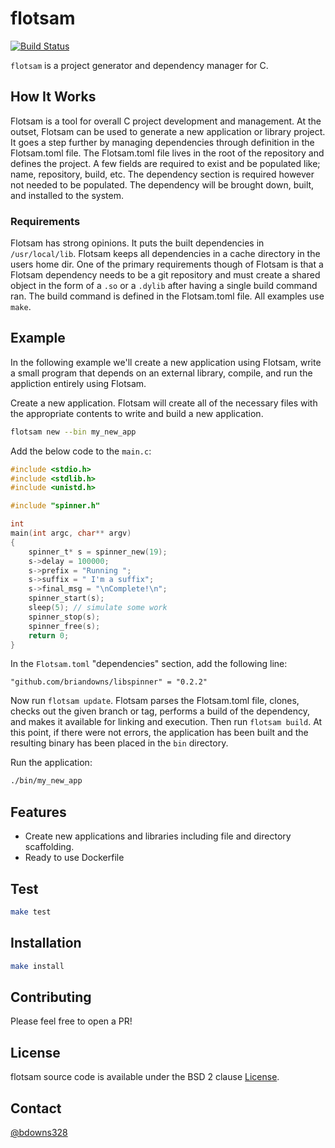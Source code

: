 # flotsam

[![Build Status](https://travis-ci.org/briandowns/flotsam.svg?branch=master)](https://travis-ci.org/briandowns/flotsam)

`flotsam` is a project generator and dependency manager for C.  

## How It Works

Flotsam is a tool for overall C project development and management.  At the outset, Flotsam can be used to generate a new application or library project.  It goes a step further by managing dependencies through definition in the Flotsam.toml file.  The Flotsam.toml file lives in the root of the repository and defines the project.  A few fields are required to exist and be populated like; name, repository, build, etc.  The dependency section is required however not needed to be populated.  The dependency will be brought down, built, and installed to the system.

### Requirements

Flotsam has strong opinions.  It puts the built dependencies in `/usr/local/lib`.  Flotsam keeps all dependencies in a cache directory in the users home dir.  One of the primary requirements though of Flotsam is that a Flotsam dependency needs to be a git repository and must create a shared object in the form of a `.so` or a `.dylib` after having a single build command ran.  The build command is defined in the Flotsam.toml file.  All examples use `make`.

## Example

In the following example we'll create a new application using Flotsam, write a small program that depends on an external library, compile, and run the appliction entirely using Flotsam.

Create a new application.  Flotsam will create all of the necessary files with the appropriate contents to write and build a new application.

```sh
flotsam new --bin my_new_app
```

Add the below code to the `main.c`:

```c
#include <stdio.h>
#include <stdlib.h>
#include <unistd.h>

#include "spinner.h"

int
main(int argc, char** argv)
{
    spinner_t* s = spinner_new(19);
    s->delay = 100000;
    s->prefix = "Running ";
    s->suffix = " I'm a suffix";
    s->final_msg = "\nComplete!\n";
    spinner_start(s);
    sleep(5); // simulate some work
    spinner_stop(s);
    spinner_free(s);
    return 0;
}
```

In the `Flotsam.toml` "dependencies" section, add the following line:

```
"github.com/briandowns/libspinner" = "0.2.2"
```

Now run `flotsam update`.  Flotsam parses the Flotsam.toml file, clones, checks out the given branch or tag, performs a build of the dependency, and makes it available for linking and execution.
Then run `flotsam build`.  At this point, if there were not errors, the application has been built and the resulting binary has been placed in the `bin` directory.

Run the application:

```sh
./bin/my_new_app
```

## Features

* Create new applications and libraries including file and directory scaffolding.
* Ready to use Dockerfile

## Test

```sh
make test
```

## Installation

```sh
make install
```

## Contributing

Please feel free to open a PR!

## License

flotsam source code is available under the BSD 2 clause [License](/LICENSE).

## Contact

[@bdowns328](http://twitter.com/bdowns328)
